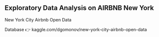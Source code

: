 ## Exploratory Data Analysis on AIRBNB New York

New York City Airbnb Open Data

Database
👉 kaggle.com/dgomonov/new-york-city-airbnb-open-data
